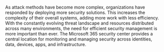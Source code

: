 As attack methods have become more complex, organizations have responded by deploying more security solutions. This increases the complexity of their overall systems, adding more work with less efficiency. With the constantly evolving threat landscape and resources distributed across many environments, the need for efficient security management is more important than ever. The Microsoft 365 security center provides a central location for monitoring and managing security across identities, data, devices, apps, and infrastructure. 